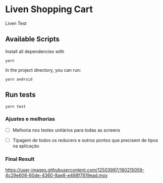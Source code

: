 # Liven Shopping Cart

Liven Test

## Available Scripts

Install all dependencies with

`yarn`

In the project directory, you can run:

`yarn android`

## Run tests

`yarn test`

### Ajustes e melhorias

- [ ] Melhoria nos testes unitários para todas as screens
- [ ] Tipagem de todos os reducers e outros pontos que precisem de tipos na aplicação


### Final Result

https://user-images.githubusercontent.com/12503997/160215059-4c29e608-60de-4360-8ae8-e488f7819ead.mov

